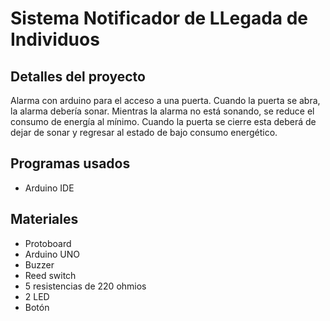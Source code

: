 Sistema Notificador de LLegada de Individuos
=============================================
Detalles del proyecto
---------------------

Alarma con arduino para el acceso a una puerta. Cuando la puerta se abra, la alarma debería sonar.
Mientras la alarma no está sonando, se reduce el consumo de energía al mínimo.
Cuando la puerta se cierre esta deberá de dejar de sonar y regresar al estado de bajo consumo energético.



Programas usados
-----------------
+ Arduino IDE

Materiales
------------

+ Protoboard
+ Arduino UNO
+ Buzzer
+ Reed switch
+ 5 resistencias de 220 ohmios
+ 2 LED
+ Botón
